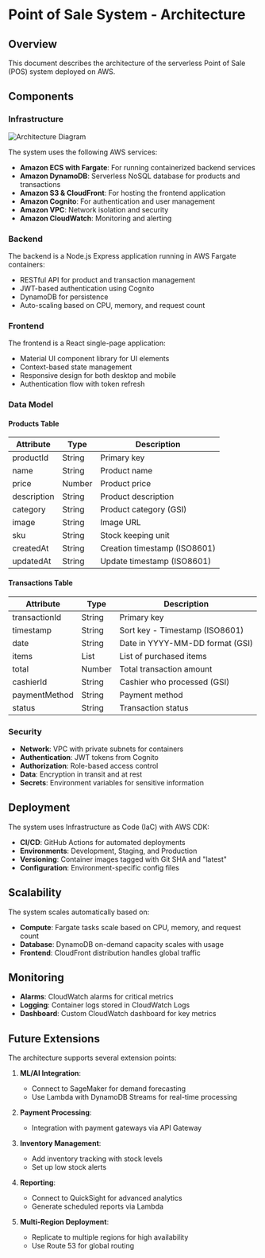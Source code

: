 # Point of Sale System - Architecture

## Overview

This document describes the architecture of the serverless Point of Sale (POS) system deployed on AWS.

## Components

### Infrastructure

![Architecture Diagram](../assets/architecture.png)

The system uses the following AWS services:

- **Amazon ECS with Fargate**: For running containerized backend services
- **Amazon DynamoDB**: Serverless NoSQL database for products and transactions
- **Amazon S3 & CloudFront**: For hosting the frontend application
- **Amazon Cognito**: For authentication and user management
- **Amazon VPC**: Network isolation and security
- **Amazon CloudWatch**: Monitoring and alerting

### Backend

The backend is a Node.js Express application running in AWS Fargate containers:

- RESTful API for product and transaction management
- JWT-based authentication using Cognito
- DynamoDB for persistence
- Auto-scaling based on CPU, memory, and request count

### Frontend

The frontend is a React single-page application:

- Material UI component library for UI elements
- Context-based state management
- Responsive design for both desktop and mobile
- Authentication flow with token refresh

### Data Model

#### Products Table

| Attribute   | Type   | Description                  |
|-------------|--------|------------------------------|
| productId   | String | Primary key                  |
| name        | String | Product name                 |
| price       | Number | Product price                |
| description | String | Product description          |
| category    | String | Product category (GSI)       |
| image       | String | Image URL                    |
| sku         | String | Stock keeping unit           |
| createdAt   | String | Creation timestamp (ISO8601) |
| updatedAt   | String | Update timestamp (ISO8601)   |

#### Transactions Table

| Attribute     | Type   | Description                     |
|---------------|--------|---------------------------------|
| transactionId | String | Primary key                     |
| timestamp     | String | Sort key - Timestamp (ISO8601)  |
| date          | String | Date in YYYY-MM-DD format (GSI) |
| items         | List   | List of purchased items         |
| total         | Number | Total transaction amount        |
| cashierId     | String | Cashier who processed (GSI)     |
| paymentMethod | String | Payment method                  |
| status        | String | Transaction status              |

### Security

- **Network**: VPC with private subnets for containers
- **Authentication**: JWT tokens from Cognito
- **Authorization**: Role-based access control
- **Data**: Encryption in transit and at rest
- **Secrets**: Environment variables for sensitive information

## Deployment

The system uses Infrastructure as Code (IaC) with AWS CDK:

- **CI/CD**: GitHub Actions for automated deployments
- **Environments**: Development, Staging, and Production
- **Versioning**: Container images tagged with Git SHA and "latest"
- **Configuration**: Environment-specific config files

## Scalability

The system scales automatically based on:

- **Compute**: Fargate tasks scale based on CPU, memory, and request count
- **Database**: DynamoDB on-demand capacity scales with usage
- **Frontend**: CloudFront distribution handles global traffic

## Monitoring

- **Alarms**: CloudWatch alarms for critical metrics
- **Logging**: Container logs stored in CloudWatch Logs
- **Dashboard**: Custom CloudWatch dashboard for key metrics

## Future Extensions

The architecture supports several extension points:

1. **ML/AI Integration**: 
   - Connect to SageMaker for demand forecasting
   - Use Lambda with DynamoDB Streams for real-time processing

2. **Payment Processing**:
   - Integration with payment gateways via API Gateway

3. **Inventory Management**:
   - Add inventory tracking with stock levels
   - Set up low stock alerts

4. **Reporting**:
   - Connect to QuickSight for advanced analytics
   - Generate scheduled reports via Lambda

5. **Multi-Region Deployment**:
   - Replicate to multiple regions for high availability
   - Use Route 53 for global routing